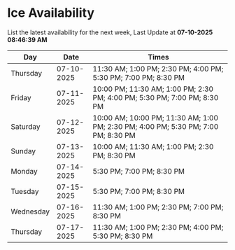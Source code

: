 # Ice Availability

List the latest availability for the next week, Last Update at **07-10-2025 08:46:39 AM**

| Day         | Date        | Times       |
| ----------- | ----------- | ----------- |
|Thursday|07-10-2025|11:30 AM; 1:00 PM; 2:30 PM; 4:00 PM; 5:30 PM; 7:00 PM; 8:30 PM|
|Friday|07-11-2025|10:00 PM; 11:30 AM; 1:00 PM; 2:30 PM; 4:00 PM; 5:30 PM; 7:00 PM; 8:30 PM|
|Saturday|07-12-2025|10:00 AM; 10:00 PM; 11:30 AM; 1:00 PM; 2:30 PM; 4:00 PM; 5:30 PM; 7:00 PM; 8:30 PM|
|Sunday|07-13-2025|10:00 AM; 11:30 AM; 1:00 PM; 2:30 PM; 8:30 PM|
|Monday|07-14-2025|5:30 PM; 7:00 PM; 8:30 PM|
|Tuesday|07-15-2025|5:30 PM; 7:00 PM; 8:30 PM|
|Wednesday|07-16-2025|11:30 AM; 1:00 PM; 2:30 PM; 7:00 PM; 8:30 PM|
|Thursday|07-17-2025|11:30 AM; 1:00 PM; 2:30 PM; 4:00 PM; 5:30 PM; 8:30 PM|
